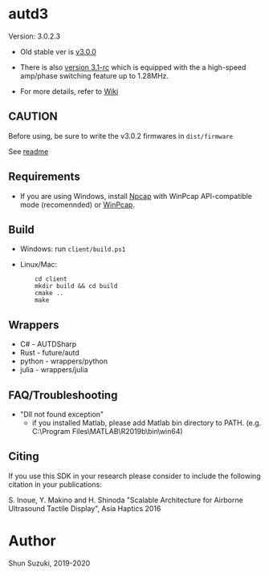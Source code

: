 # autd3 #

Version: 3.0.2.3

* Old stable ver is [v3.0.0](https://github.com/shinolab/autd3-library-software/tree/v3.0.0)

* There is also [version 3.1-rc](https://github.com/shinolab/autd3.1) which is equipped with the a high-speed amp/phase switching feature up to 1.28MHz.

* For more details, refer to [Wiki](https://github.com/shinolab/autd3-library-software/wiki)

## CAUTION ##

Before using, be sure to write the v3.0.2 firmwares in `dist/firmware`

See [readme](/dist/firmware/readme)

## Requirements

* If you are using Windows, install [Npcap](https://nmap.org/npcap/) with WinPcap API-compatible mode (recomennded) or [WinPcap](https://www.winpcap.org/).

## Build ##

* Windows: run `client/build.ps1`

* Linux/Mac: 
    ```
        cd client
        mkdir build && cd build
        cmake ..
        make
    ```



## Wrappers ##

* C# - AUTDSharp
* Rust - future/autd
* python - wrappers/python
* julia - wrappers/julia

## FAQ/Troubleshooting

* "Dll not found exception"
    * if you installed Matlab, please add Matlab bin directory to PATH. (e.g. C:\Program Files\MATLAB\R2019b\bin\win64)


## Citing

If you use this SDK in your research please consider to include the following citation in your publications:

S. Inoue, Y. Makino and H. Shinoda "Scalable Architecture for Airborne Ultrasound Tactile Display", Asia Haptics 2016


# Author #

Shun Suzuki, 2019-2020
